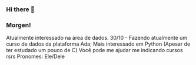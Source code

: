 ### Hi there 👋

<!--
**sanshee2/sanshee2** is a ✨ _special_ ✨ repository because its `README.md` (this file) appears on your GitHub profile.

Here are some ideas to get you started:

- 🔭 I’m currently working on ...
- 🌱 I’m currently learning ...
- 👯 I’m looking to collaborate on ...
- 🤔 I’m looking for help with ...
- 💬 Ask me about ...
- 📫 How to reach me: ...
- 😄 Pronouns: ...
- ⚡ Fun fact: ...
-->
### Morgen!

Atualmente interessado na área de dados.
30/10 - Fazendo atualmente um curso de dados da plataforma Ada;
Mais interessado em Python (Apesar de ter estudado um pouco de C)
Você pode me ajudar me indicando cursos rsrs
Pronomes: Ele/Dele
